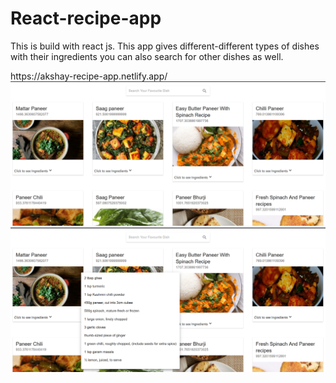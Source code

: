 # React-recipe-app
<p>This is build with react js. This app gives different-different types of dishes with their ingredients you can also search for other dishes as well.</p>
https://akshay-recipe-app.netlify.app/

<img src="img1.png" alt="screenshot 1">
<img src="img2.png" alt="screenshot 2">